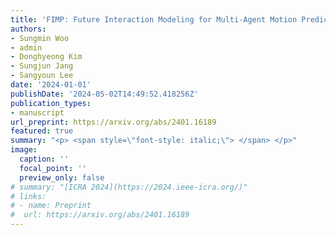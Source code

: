```yaml
---
title: 'FIMP: Future Interaction Modeling for Multi-Agent Motion Prediction'
authors:
- Sungmin Woo
- admin
- Donghyeong Kim
- Sungjun Jang
- Sangyoun Lee
date: '2024-01-01'
publishDate: '2024-05-02T14:49:52.418256Z'
publication_types:
- manuscript
url_preprint: https://arxiv.org/abs/2401.16189
featured: true
summary: "<p> <span style=\"font-style: italic;\"> </span> </p>"
image:
  caption: ''
  focal_point: ''
  preview_only: false
# summary: "[ICRA 2024](https://2024.ieee-icra.org/)"
# links:
# - name: Preprint
#  url: https://arxiv.org/abs/2401.16189
---
```

